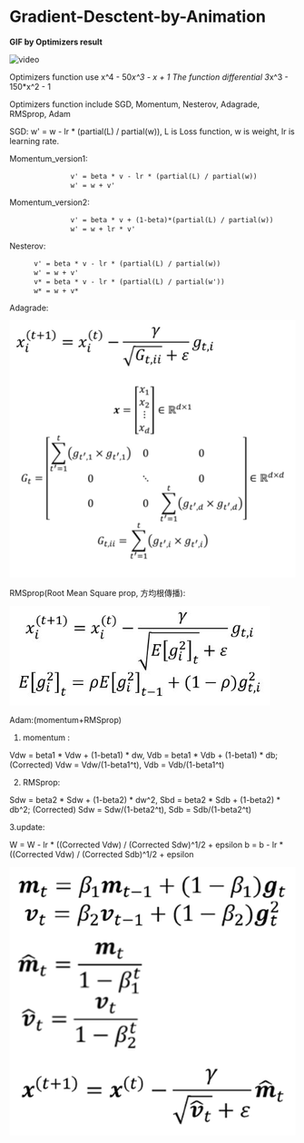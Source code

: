 # Gradient-Desctent-by-Animation
**********GIF by Optimizers result**********

![video](https://github.com/Gaprs/Gradient-Desctent-by-Animation/blob/master/Optimizers.gif)

Optimizers function use x^4 - 50*x^3 - x + 1
The function differential 3*x^3 - 150*x^2 - 1

Optimizers function include SGD, Momentum, Nesterov, Adagrade, RMSprop, Adam

SGD:  w' = w - lr * (partial(L) / partial(w)), L is Loss function, w is weight, lr is learning rate.

Momentum_version1: 

                   v' = beta * v - lr * (partial(L) / partial(w))
                   w' = w + v'
                   
Momentum_version2: 

                   v' = beta * v + (1-beta)*(partial(L) / partial(w))
                   w' = w + lr * v'

Nesterov: 

          v' = beta * v - lr * (partial(L) / partial(w))
          w' = w + v'
          v* = beta * v - lr * (partial(L) / partial(w'))
          w* = w + v*

Adagrade: 

![image](https://github.com/Gaprs/Gradient-Desctent-by-Animation/blob/master/Adagrade.png)


RMSprop(Root Mean Square prop, 方均根傳播):

![image](https://github.com/Gaprs/Gradient-Desctent-by-Animation/blob/master/RMSprop.JPG)


Adam:(momentum+RMSprop)

1. momentum :

Vdw = beta1 * Vdw + (1-beta1) * dw, Vdb = beta1 * Vdb + (1-beta1) * db;
(Corrected) Vdw = Vdw/(1-beta1^t), Vdb = Vdb/(1-beta1^t)

2. RMSprop:

Sdw = beta2 * Sdw + (1-beta2) * dw^2, Sbd = beta2 * Sdb + (1-beta2) * db^2;
(Corrected) Sdw = Sdw/(1-beta2^t), Sdb = Sdb/(1-beta2^t)

3.update:

W = W - lr * ((Corrected Vdw) / (Corrected Sdw)^1/2 + epsilon
b = b - lr * ((Corrected Vdw) / (Corrected Sdb)^1/2 + epsilon


![image](https://github.com/Gaprs/Gradient-Desctent-by-Animation/blob/master/Adam.png)


